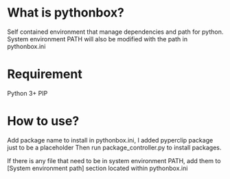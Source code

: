 # What is pythonbox?
Self contained environment that manage dependencies and path for python.
System environment PATH will also be modified with the path in pythonbox.ini

# Requirement
Python 3+
PIP

# How to use?

Add package name to install in pythonbox.ini, I added pyperclip package just to be a placeholder
Then run package_controller.py to install packages.

If there is any file that need to be in system environment PATH, add them to [System environment path] section located within pythonbox.ini







